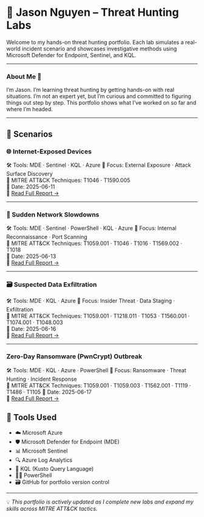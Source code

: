 # 🦉 Jason Nguyen – Threat Hunting Labs

Welcome to my hands-on threat hunting portfolio. Each lab simulates a real-world incident scenario and showcases investigative methods using Microsoft Defender for Endpoint, Sentinel, and KQL.

---

### About Me 👋

I’m Jason. I’m learning threat hunting by getting hands-on with real situations. I’m not an expert yet, but I’m curious and committed to figuring things out step by step. This portfolio shows what I’ve worked on so far and where I’m headed.


---

## 📁 Scenarios

### 🌐 Internet-Exposed Devices  
🛠️ Tools: MDE · Sentinel · KQL · Azure
🎯 Focus: External Exposure · Attack Surface Discovery  
🧠 MITRE ATT&CK Techniques: T1046 · T1590.005  
📅 Date: 2025-06-11  
📄 [Read Full Report →](internet-exposed-devices/Internet-exposed-devices.md)

---

### 🚨 Sudden Network Slowdowns  
🛠️ Tools: MDE · Sentinel · PowerShell · KQL · Azure
🎯 Focus: Internal Reconnaissance · Port Scanning  
🧠 MITRE ATT&CK Techniques: T1059.001 · T1046 · T1016 · T1569.002 · T1018  
📅 Date: 2025-06-13  
📄 [Read Full Report →](sudden-network-slowdowns/sudden-network-slowdowns.md)

---

### 🗃️ Suspected Data Exfiltration  
🛠️ Tools: MDE · KQL · Azure
🎯 Focus: Insider Threat · Data Staging · Exfiltration  
🧠 MITRE ATT&CK Techniques: T1059.001 · T1218.011 · T1053 · T1560.001 · T1074.001 · T1048.003  
📅 Date: 2025-06-16  
📄 [Read Full Report →](suspected-data-exfiltration/suspected-data-exfiltration.md)

---

### Zero-Day Ransomware (PwnCrypt) Outbreak
🛠️ Tools: MDE · KQL · Azure · PowerShell
🎯 Focus: Ransomware · Threat Hunting · Incident Response   
🧠 MITRE ATT&CK Techniques: T1059.001 · T1059.003 · T1562.001 · T1119 · T1486 · T1105
📅 Date: 2025-06-17  
📄 [Read Full Report →](pwncrypt-ransomware/pwncrypt-ransomware.md)

## 🧰 Tools Used

- ☁️ Microsoft Azure
- 🛡️ Microsoft Defender for Endpoint (MDE)  
- 📊 Microsoft Sentinel  
- 🔍 Azure Log Analytics  
- 💬 KQL (Kusto Query Language)  
- 🧑‍💻 PowerShell  
- 🗃️ GitHub for portfolio version control


---

💡 *This portfolio is actively updated as I complete new labs and expand my skills across MITRE ATT&CK tactics.*

